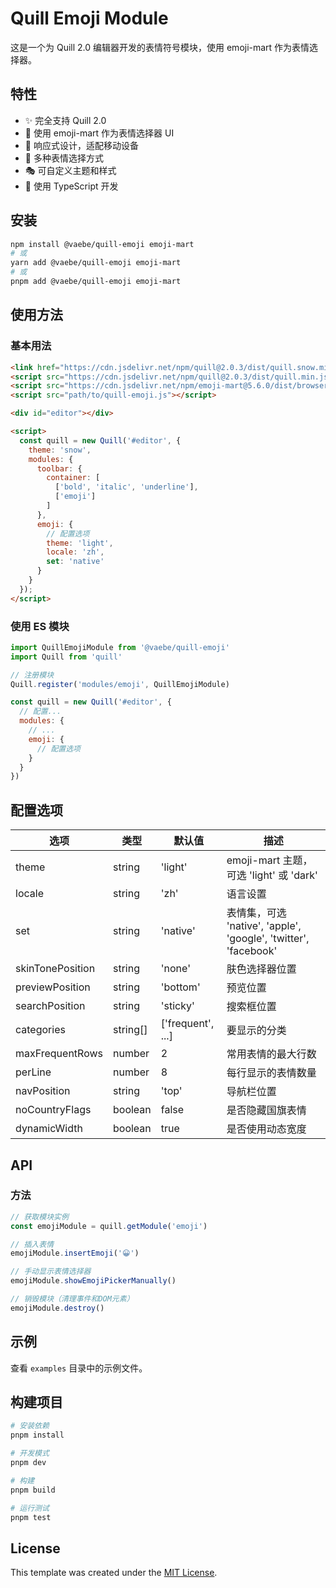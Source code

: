 # Quill Emoji Module

这是一个为 Quill 2.0 编辑器开发的表情符号模块，使用 emoji-mart 作为表情选择器。

## 特性

* ✨ 完全支持 Quill 2.0
* 🎨 使用 emoji-mart 作为表情选择器 UI
* 📱 响应式设计，适配移动设备
* 🔄 多种表情选择方式
* 🎭 可自定义主题和样式
* 🔧 使用 TypeScript 开发

## 安装

```bash
npm install @vaebe/quill-emoji emoji-mart
# 或
yarn add @vaebe/quill-emoji emoji-mart
# 或
pnpm add @vaebe/quill-emoji emoji-mart
```

## 使用方法

### 基本用法

```html
<link href="https://cdn.jsdelivr.net/npm/quill@2.0.3/dist/quill.snow.min.css" rel="stylesheet">
<script src="https://cdn.jsdelivr.net/npm/quill@2.0.3/dist/quill.min.js"></script>
<script src="https://cdn.jsdelivr.net/npm/emoji-mart@5.6.0/dist/browser.min.js"></script>
<script src="path/to/quill-emoji.js"></script>

<div id="editor"></div>

<script>
  const quill = new Quill('#editor', {
    theme: 'snow',
    modules: {
      toolbar: {
        container: [
          ['bold', 'italic', 'underline'],
          ['emoji']
        ]
      },
      emoji: {
        // 配置选项
        theme: 'light',
        locale: 'zh',
        set: 'native'
      }
    }
  });
</script>
```

### 使用 ES 模块

```javascript
import QuillEmojiModule from '@vaebe/quill-emoji'
import Quill from 'quill'

// 注册模块
Quill.register('modules/emoji', QuillEmojiModule)

const quill = new Quill('#editor', {
  // 配置...
  modules: {
    // ...
    emoji: {
      // 配置选项
    }
  }
})
```

## 配置选项

| 选项 | 类型 | 默认值 | 描述 |
|------|------|--------|------|
| theme | string | 'light' | emoji-mart 主题，可选 'light' 或 'dark' |
| locale | string | 'zh' | 语言设置 |
| set | string | 'native' | 表情集，可选 'native', 'apple', 'google', 'twitter', 'facebook' |
| skinTonePosition | string | 'none' | 肤色选择器位置 |
| previewPosition | string | 'bottom' | 预览位置 |
| searchPosition | string | 'sticky' | 搜索框位置 |
| categories | string[] | ['frequent', ...] | 要显示的分类 |
| maxFrequentRows | number | 2 | 常用表情的最大行数 |
| perLine | number | 8 | 每行显示的表情数量 |
| navPosition | string | 'top' | 导航栏位置 |
| noCountryFlags | boolean | false | 是否隐藏国旗表情 |
| dynamicWidth | boolean | true | 是否使用动态宽度 |

## API

### 方法

```javascript
// 获取模块实例
const emojiModule = quill.getModule('emoji')

// 插入表情
emojiModule.insertEmoji('😀')

// 手动显示表情选择器
emojiModule.showEmojiPickerManually()

// 销毁模块（清理事件和DOM元素）
emojiModule.destroy()
```

## 示例

查看 `examples` 目录中的示例文件。

## 构建项目

```bash
# 安装依赖
pnpm install

# 开发模式
pnpm dev

# 构建
pnpm build

# 运行测试
pnpm test
```

## License

This template was created under the [MIT License](LICENSE).
